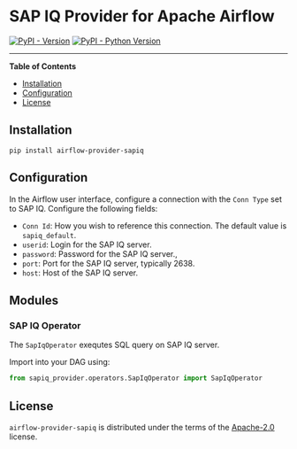 # SAP IQ Provider for Apache Airflow

[![PyPI - Version](https://img.shields.io/pypi/v/airflow-provider-sapiq.svg)](https://pypi.org/project/airflow-provider-sapiq)
[![PyPI - Python Version](https://img.shields.io/pypi/pyversions/airflow-provider-sapiq.svg)](https://pypi.org/project/airflow-provider-sapiq)

-----

**Table of Contents**

- [Installation](#installation)
- [Configuration](#configuration)
- [License](#license)

## Installation

```console
pip install airflow-provider-sapiq
```

## Configuration

In the Airflow user interface, configure a connection with the `Conn Type` set to SAP IQ.
Configure the following fields:

- `Conn Id`: How you wish to reference this connection.
    The default value is `sapiq_default`.
- `userid`: Login for the SAP IQ server.
- `password`: Password for the SAP IQ server.,
- `port`: Port for the SAP IQ server, typically 2638.
- `host`: Host of the SAP IQ server.

## Modules

### SAP IQ Operator

The `SapIqOperator` exequtes SQL query on SAP IQ server.

Import into your DAG using:

```Python
from sapiq_provider.operators.SapIqOperator import SapIqOperator
```

## License

`airflow-provider-sapiq` is distributed under the terms of the [Apache-2.0](https://spdx.org/licenses/Apache-2.0.html) license.
